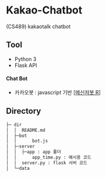 # Kakao-Chatbot
(CS489) kakaotalk chatbot 

## Tool
* Python 3
* Flask API

#### Chat Bot
* 카카오봇 : javascript 기반 [<a href="https://play.google.com/store/apps/details?id=com.xfl.kakaotalkbot">메신저봇 R</a>]

## Directory

```sh
├─ dir
│  │  README.md
│  ├─bot
│  │      bot.js
│  ├─server
│  │  ├─app : app 폴더
│  │      app_time.py : 예시용 코드
│  │  server.py : flask 서버 코드
│  └─data
```

